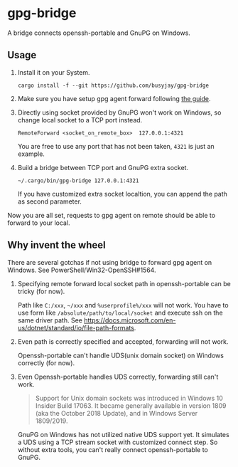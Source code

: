 # gpg-bridge
A bridge connects openssh-portable and GnuPG on Windows.

## Usage

1. Install it on your System.

    ```
    cargo install -f --git https://github.com/busyjay/gpg-bridge
    ```

2. Make sure you have setup gpg agent forward following [the guide](https://wiki.gnupg.org/AgentForwarding).

3. Directly using socket provided by GnuPG won't work on Windows, so change local socket to a TCP port instead.

    ```
    RemoteForward <socket_on_remote_box>  127.0.0.1:4321
    ```

    You are free to use any port that has not been taken, `4321` is just an example.

4. Build a bridge between TCP port and GnuPG extra socket.

    ```
    ~/.cargo/bin/gpg-bridge 127.0.0.1:4321
    ```

    If you have customized extra socket localtion, you can append the path as second parameter.

Now you are all set, requests to gpg agent on remote should be able to forward to your local.

## Why invent the wheel

There are several gotchas if not using bridge to forward gpg agent on Windows. See PowerShell/Win32-OpenSSH#1564.

1. Specifying remote forward local socket path in openssh-portable can be tricky (for now).

    Path like `C:/xxx`, `~/xxx` and `%userprofile%/xxx` will not work. You have to use form like
    `/absolute/path/to/local/socket` and execute ssh on the same driver path. See
    https://docs.microsoft.com/en-us/dotnet/standard/io/file-path-formats.

2. Even path is correctly specified and accepted, forwarding will not work.

    Openssh-portable can't handle UDS(unix domain socket) on Windows correctly (for now).

3. Even Openssh-portable handles UDS correctly, forwarding still can't work.

    > Support for Unix domain sockets was introduced in Windows 10 Insider Build 17063. It became generally
    available in version 1809 (aka the October 2018 Update), and in Windows Server 1809/2019.

    GnuPG on Windows has not utilized native UDS support yet. It simulates a UDS using a TCP stream socket with
    customized connect step. So without extra tools, you can't really connect openssh-portable to GnuPG.
